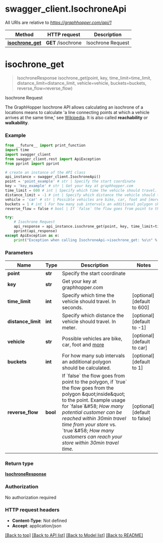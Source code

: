 # swagger_client.IsochroneApi

All URIs are relative to *https://graphhopper.com/api/1*

Method | HTTP request | Description
------------- | ------------- | -------------
[**isochrone_get**](IsochroneApi.md#isochrone_get) | **GET** /isochrone | Isochrone Request


# **isochrone_get**
> IsochroneResponse isochrone_get(point, key, time_limit=time_limit, distance_limit=distance_limit, vehicle=vehicle, buckets=buckets, reverse_flow=reverse_flow)

Isochrone Request

The GraphHopper Isochrone API allows calculating an isochrone of a locations means to calculate 'a line connecting points at which a vehicle arrives at the same time,' see [Wikipedia](http://en.wikipedia.org/wiki/Isochrone_map). It is also called **reachability** or **walkability**. 

### Example 
```python
from __future__ import print_function
import time
import swagger_client
from swagger_client.rest import ApiException
from pprint import pprint

# create an instance of the API class
api_instance = swagger_client.IsochroneApi()
point = 'point_example' # str | Specify the start coordinate
key = 'key_example' # str | Get your key at graphhopper.com
time_limit = 600 # int | Specify which time the vehicle should travel. In seconds. (optional) (default to 600)
distance_limit = -1 # int | Specify which distance the vehicle should travel. In meter. (optional) (default to -1)
vehicle = 'car' # str | Possible vehicles are bike, car, foot and [more](https://graphhopper.com/api/1/docs/supported-vehicle-profiles/) (optional) (default to car)
buckets = 1 # int | For how many sub intervals an additional polygon should be calculated. (optional) (default to 1)
reverse_flow = false # bool | If `false` the flow goes from point to the polygon, if `true` the flow goes from the polygon \"inside\" to the point. Example usage for `false`&#58; *How many potential customer can be reached within 30min travel time from your store* vs. `true`&#58; *How many customers can reach your store within 30min travel time.* (optional) (default to false)

try: 
    # Isochrone Request
    api_response = api_instance.isochrone_get(point, key, time_limit=time_limit, distance_limit=distance_limit, vehicle=vehicle, buckets=buckets, reverse_flow=reverse_flow)
    pprint(api_response)
except ApiException as e:
    print("Exception when calling IsochroneApi->isochrone_get: %s\n" % e)
```

### Parameters

Name | Type | Description  | Notes
------------- | ------------- | ------------- | -------------
 **point** | **str**| Specify the start coordinate | 
 **key** | **str**| Get your key at graphhopper.com | 
 **time_limit** | **int**| Specify which time the vehicle should travel. In seconds. | [optional] [default to 600]
 **distance_limit** | **int**| Specify which distance the vehicle should travel. In meter. | [optional] [default to -1]
 **vehicle** | **str**| Possible vehicles are bike, car, foot and [more](https://graphhopper.com/api/1/docs/supported-vehicle-profiles/) | [optional] [default to car]
 **buckets** | **int**| For how many sub intervals an additional polygon should be calculated. | [optional] [default to 1]
 **reverse_flow** | **bool**| If &#x60;false&#x60; the flow goes from point to the polygon, if &#x60;true&#x60; the flow goes from the polygon \&quot;inside\&quot; to the point. Example usage for &#x60;false&#x60;&amp;#58; *How many potential customer can be reached within 30min travel time from your store* vs. &#x60;true&#x60;&amp;#58; *How many customers can reach your store within 30min travel time.* | [optional] [default to false]

### Return type

[**IsochroneResponse**](IsochroneResponse.md)

### Authorization

No authorization required

### HTTP request headers

 - **Content-Type**: Not defined
 - **Accept**: application/json

[[Back to top]](#) [[Back to API list]](../README.md#documentation-for-api-endpoints) [[Back to Model list]](../README.md#documentation-for-models) [[Back to README]](../README.md)

